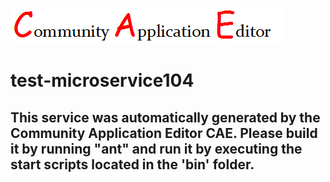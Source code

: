 ![CAE](https://github.com/cae-test/CAE-Deployment-Temp/blob/master/microservice-test-microservice104/img/logo.png)  

test-microservice104
===================


This service was automatically generated by the Community Application Editor CAE. Please build it by running "ant" and run it by executing the start scripts located in the 'bin' folder.
---------------
